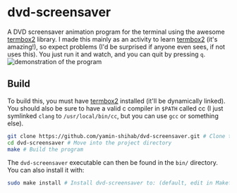 # dvd-screensaver

A DVD screensaver animation program for the terminal using the awesome [termbox2](https://github.com/termbox/termbox2) library. I made this mainly as an activity to learn [termbox2](https://github.com/termbox/termbox2) (it's amazing!), so expect problems (I'd be surprised if anyone even sees, if not uses this). You just run it and watch, and you can quit by pressing `q`.
![demonstration of the program](demonstration.gif)

## Build

To build this, you must have [termbox2](https://github.com/termbox/termbox2) installed (it'll be dynamically linked). You should also be sure to have a valid c compiler in `$PATH` called cc (I just symlinked `clang` to `/usr/local/bin/cc`, but you can use `gcc` or something else).
```bash
git clone https://github.com/yamin-shihab/dvd-screensaver.git # Clone the project onto your computer
cd dvd-screensaver # Move into the project directory
make # Build the program
```
The `dvd-screensaver` executable can then be found in the `bin/` directory. You can also install it with:
```bash
sudo make install # Install dvd-screensaver to: (default, edit in Makefile) /usr/local/bin/dvd-screensaver
```
